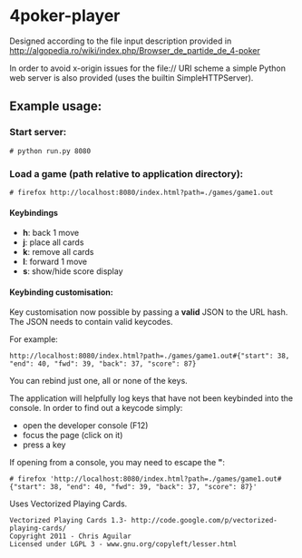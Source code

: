 # 4poker-player

Designed according to the file input description provided in http://algopedia.ro/wiki/index.php/Browser_de_partide_de_4-poker

In order to avoid x-origin issues for the file:// URI scheme a simple Python web server is also provided (uses the builtin SimpleHTTPServer).

## Example usage:

### Start server: 

```
# python run.py 8080
```

### Load a game (**path relative to application directory**):

```
# firefox http://localhost:8080/index.html?path=./games/game1.out
```

#### Keybindings

  * **h**: back 1 move
  * **j**: place all cards
  * **k**: remove all cards
  * **l**: forward 1 move
  * **s**: show/hide score display

#### Keybinding customisation:

Key customisation now possible by passing a **valid** JSON to the URL hash. The JSON needs to contain valid keycodes.

For example:
```
http://localhost:8080/index.html?path=./games/game1.out#{"start": 38, "end": 40, "fwd": 39, "back": 37, "score": 87}
```

You can rebind just one, all or none of the keys.

The application will helpfully log keys that have not been keybinded into the console. In order to find out a keycode simply:
 
 * open the developer console (F12)
 * focus the page (click on it)
 * press a key

If opening from a console, you may need to escape the **"**:

```
# firefox 'http://localhost:8080/index.html?path=./games/game1.out#{"start": 38, "end": 40, "fwd": 39, "back": 37, "score": 87}'
```

Uses Vectorized Playing Cards.

```
Vectorized Playing Cards 1.3- http://code.google.com/p/vectorized-playing-cards/
Copyright 2011 - Chris Aguilar
Licensed under LGPL 3 - www.gnu.org/copyleft/lesser.html
```
